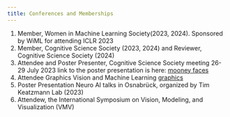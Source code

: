 ```yaml
---
title: Conferences and Memberships
---
```


1. Member, Women in Machine Learning Society(2023, 2024). Sponsored by WiML for attending ICLR 2023
2. Member, Cognitive Science Society (2023, 2024) and Reviewer, Cognitive Science Society (2024)
3. Attendee and Poster Presenter, Cognitive Science Society meeting 26-29 July 2023 link to the poster presentation is here:    [mooney faces](https://underline.io/lecture/80566-perception-of-mooney-faces-extreme-generalization-through-inverse-renderingquestion)
4. Attendee Graphics Vision and Machine Learning [graphics](https://vmv2023.cg.cs.tu-bs.de)
5. Poster Presentation Neuro AI talks in Osnabrück, organized by Tim Keatzmann Lab (2023)
6. Attendew, the International Symposium on Vision, Modeling, and Visualization (VMV)
